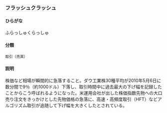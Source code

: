 <div style="display:none;">

## [あ行](securities-terms?id=あ行)
## [か行](securities-terms?id=か行)
## [さ行](securities-terms?id=さ行)
## [た行](securities-terms?id=た行)
## [な行](securities-terms?id=な行)
## [は行](securities-terms?id=は行)

</div>

### フラッシュクラッシュ

#### ひらがな

ふらっしゅくらっしゅ

#### 分類

`取引（売買）`

#### 説明

株価など相場が瞬間的に急落すること。ダウ工業株30種平均が2010年5月6日に数分間で9％（約1000ドル）下落し、取引時間中に過去最大の下げ幅を記録したことからこう呼ばれるようになった。米運用会社が出した株価指数先物への大口売り注文をきっかけとした先物価格の急落に、高速・高頻度取引（HFT）などアルゴリズム取引が追随して下げ幅を大きくしたとされている。

<div style="display:none;">

## [ま行](securities-terms?id=ま行)
## [や行](securities-terms?id=や行)
## [ら行](securities-terms?id=ら行)
## [わ行](securities-terms?id=わ行)
## [英数字・記号](securities-terms?id=英数字・記号)

</div>


